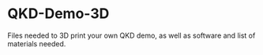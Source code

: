 # QKD-Demo-3D
Files needed to 3D print your own QKD demo, as well as software and list of materials needed.
